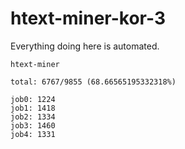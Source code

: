 # htext-miner-kor-3

Everything doing here is automated.

```
htext-miner

total: 6767/9855 (68.66565195332318%)

job0: 1224
job1: 1418
job2: 1334
job3: 1460
job4: 1331
```